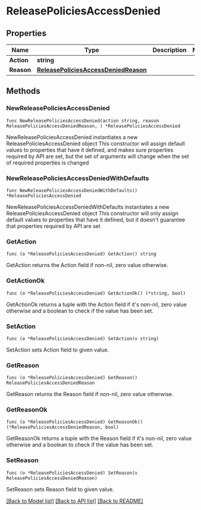 # ReleasePoliciesAccessDenied

## Properties

Name | Type | Description | Notes
------------ | ------------- | ------------- | -------------
**Action** | **string** |  | 
**Reason** | [**ReleasePoliciesAccessDeniedReason**](ReleasePoliciesAccessDeniedReason.md) |  | 

## Methods

### NewReleasePoliciesAccessDenied

`func NewReleasePoliciesAccessDenied(action string, reason ReleasePoliciesAccessDeniedReason, ) *ReleasePoliciesAccessDenied`

NewReleasePoliciesAccessDenied instantiates a new ReleasePoliciesAccessDenied object
This constructor will assign default values to properties that have it defined,
and makes sure properties required by API are set, but the set of arguments
will change when the set of required properties is changed

### NewReleasePoliciesAccessDeniedWithDefaults

`func NewReleasePoliciesAccessDeniedWithDefaults() *ReleasePoliciesAccessDenied`

NewReleasePoliciesAccessDeniedWithDefaults instantiates a new ReleasePoliciesAccessDenied object
This constructor will only assign default values to properties that have it defined,
but it doesn't guarantee that properties required by API are set

### GetAction

`func (o *ReleasePoliciesAccessDenied) GetAction() string`

GetAction returns the Action field if non-nil, zero value otherwise.

### GetActionOk

`func (o *ReleasePoliciesAccessDenied) GetActionOk() (*string, bool)`

GetActionOk returns a tuple with the Action field if it's non-nil, zero value otherwise
and a boolean to check if the value has been set.

### SetAction

`func (o *ReleasePoliciesAccessDenied) SetAction(v string)`

SetAction sets Action field to given value.


### GetReason

`func (o *ReleasePoliciesAccessDenied) GetReason() ReleasePoliciesAccessDeniedReason`

GetReason returns the Reason field if non-nil, zero value otherwise.

### GetReasonOk

`func (o *ReleasePoliciesAccessDenied) GetReasonOk() (*ReleasePoliciesAccessDeniedReason, bool)`

GetReasonOk returns a tuple with the Reason field if it's non-nil, zero value otherwise
and a boolean to check if the value has been set.

### SetReason

`func (o *ReleasePoliciesAccessDenied) SetReason(v ReleasePoliciesAccessDeniedReason)`

SetReason sets Reason field to given value.



[[Back to Model list]](../README.md#documentation-for-models) [[Back to API list]](../README.md#documentation-for-api-endpoints) [[Back to README]](../README.md)


